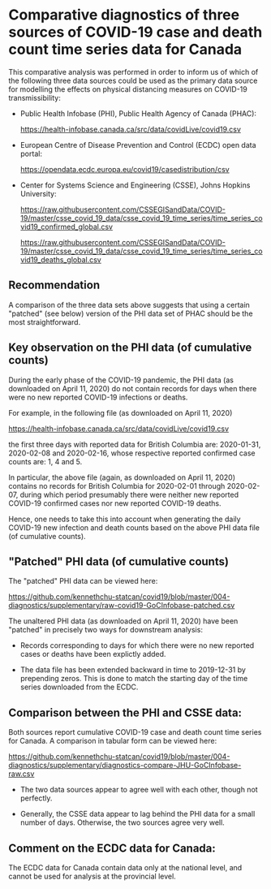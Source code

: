 
Comparative diagnostics of three sources of COVID-19 case and death count time series data for Canada
=====================================================================================================

This comparative analysis was performed in order to inform us of which of the following three data sources
could be used as the primary data source for modelling the effects on physical distancing measures
on COVID-19 transmissibility:

*  Public Health Infobase (PHI), Public Health Agency of Canada (PHAC):

   https://health-infobase.canada.ca/src/data/covidLive/covid19.csv

*  European Centre of Disease Prevention and Control (ECDC) open data portal:

   https://opendata.ecdc.europa.eu/covid19/casedistribution/csv

*  Center for Systems Science and Engineering (CSSE), Johns Hopkins University:

   https://raw.githubusercontent.com/CSSEGISandData/COVID-19/master/csse_covid_19_data/csse_covid_19_time_series/time_series_covid19_confirmed_global.csv

   https://raw.githubusercontent.com/CSSEGISandData/COVID-19/master/csse_covid_19_data/csse_covid_19_time_series/time_series_covid19_deaths_global.csv

Recommendation
--------------
A comparison of the three data sets above suggests that
using a certain "patched" (see below) version
of the PHI data set of PHAC should be the most straightforward.

Key observation on the PHI data (of cumulative counts)
------------------------------------------------------
During the early phase of the COVID-19 pandemic, the PHI data (as downloaded on April 11, 2020)
do not contain records for days when there were no new reported COVID-19 infections or deaths.

For example, in the following file (as downloaded on April 11, 2020) 

https://health-infobase.canada.ca/src/data/covidLive/covid19.csv

the first three days with reported data for British Columbia are:
2020-01-31, 2020-02-08 and 2020-02-16,
whose respective reported confirmed case counts are: 1, 4 and 5.

In particular, the above file (again, as downloaded on April 11, 2020) contains no records
for British Columbia for 2020-02-01 through 2020-02-07,
during which period presumably there were neither new reported COVID-19 confirmed cases
nor new reported COVID-19 deaths.

Hence, one needs to take this into account when generating the daily COVID-19 new infection
and death counts based on the above PHI data file (of cumulative counts).

"Patched" PHI data (of cumulative counts)
-----------------------------------------
The "patched" PHI data can be viewed here:

https://github.com/kennethchu-statcan/covid19/blob/master/004-diagnostics/supplementary/raw-covid19-GoCInfobase-patched.csv

The unaltered PHI data (as downloaded on April 11, 2020) have been "patched" in precisely two ways for downstream analysis:

*  Records corresponding to days for which there were no new reported cases or deaths have been explictly added.

*  The data file has been extended backward in time to 2019-12-31 by prepending zeros.
   This is done to match the starting day of the time series downloaded from the ECDC.

Comparison between the PHI and CSSE data:
-----------------------------------------
Both sources report cumulative COVID-19 case and death count time series for Canada.
A comparison in tabular form can be viewed here:

https://github.com/kennethchu-statcan/covid19/blob/master/004-diagnostics/supplementary/diagnostics-compare-JHU-GoCInfobase-raw.csv

*  The two data sources appear to agree well with each other, though not perfectly.

*  Generally, the CSSE data appear to lag behind the PHI data for a small number of days.
   Otherwise, the two sources agree very well.

Comment on the ECDC data for Canada:
------------------------------------
The ECDC data for Canada contain data only at the national level, and cannot be used
for analysis at the provincial level.

